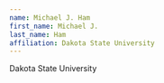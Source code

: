 ```yaml
---
name: Michael J. Ham
first_name: Michael J.
last_name: Ham
affiliation: Dakota State University
---
```


Dakota State University
